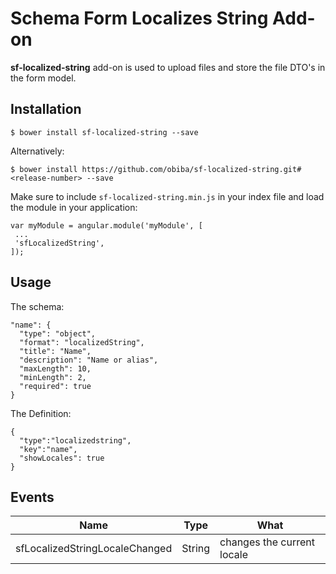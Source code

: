 Schema Form Localizes String Add-on
===================================
 
**sf-localized-string** add-on is used to upload files and store the file DTO's in the form model.

Installation
------------

```
$ bower install sf-localized-string --save
```

Alternatively:

```
$ bower install https://github.com/obiba/sf-localized-string.git#<release-number> --save
```


Make sure to include `sf-localized-string.min.js` in your index file and load the module in your application:

```
var myModule = angular.module('myModule', [
 ...
 'sfLocalizedString',
]);
```

Usage
-----

The schema:

```
"name": {
  "type": "object",
  "format": "localizedString",
  "title": "Name",
  "description": "Name or alias",
  "maxLength": 10,
  "minLength": 2,
  "required": true
}
```

The Definition:

```
{
  "type":"localizedstring",
  "key":"name",
  "showLocales": true
}
```

Events
------


| Name          | Type          | What |
| ------------- |:-------------:| -----|
| sfLocalizedStringLocaleChanged| String        | changes the current locale|
